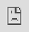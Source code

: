 📝 `NOTE` Use this template to initialize the contents of a README.md file for your application. As you work on your assignment over the course of the week, update the required or stretch features lists to indicate which features you have completed by changing `[ ]` to `[x]`. (🚫 Remove this paragraph before submitting your assignment.)

## Week 1 Assignment: Flixster

Submitted by: Cynthia Delira

Estimated time spent: **#** hours spent in total

Deployed Application (optional): [Flixster Deployed Site](ADD_LINK_HERE)

### Application Features

#### CORE FEATURES

- [ ] User can view a list of current movies from The Movie Database API as a grid view
  - The grid element should have an id of `movies-grid`
  - Each movie wrapper element should have a class of `movie-card`
- [X] For each movie displayed, user can see the following details:
  - Title - the element should have a class of `movie-title`
  - Image - the `img` element should have a class of `movie-poster`
  - Votes - the element should have a class of `movie-votes`
- [X] User can load more current movies by clicking a button at the bottom of the list
  - The button should have an id of `load-more-movies-btn`.
  - When clicked, the page should not refresh.
  - New movies should simply be added to the bottom
- [X] Allow users to search for movies and display them in a grid view
  - There should be a search input element with an id of `search-input`
  - Users should be able to type into the input
  - When a user hits 'Enter', it should send a search request to the movies API
  - The results from the search should be displayed on the page
  - There should be a close icon with an id of `close-search-btn` that exits the search, clears results, and shows the current movies displayed previously
- [X] Website accounts for basic HTML/CSS accessibility features
- [X] Website should be responsive

#### STRETCH FEATURES

- [ ] Deploy website using GitHub Pages. 
- [ ] Allow user to view more details about a movie within a popup.
- [ ] Improve the user experience through CSS & animation.
- [ ] Allow movie video trailers to be played using [embedded YouTube](https://support.google.com/youtube/answer/171780?hl=en)
- [ ] Implement anything else that you can get done to improve the app functionality!

### Walkthrough Video

<iframe 
src="https://www.loom.com/embed/https://drive.google.com/file/d/1y3SGbzwVh2zh-GX0mZvQxSYqZH_CmRZy/view?usp=sharing" frameborder="0" 
webkitallowfullscreen mozallowfullscreen allowfullscreen 
style="position: absolute; top: 0; left: 0; width: 100%; height: 100%;">
</iframe>

### Reflection

* Did the topics discussed in your labs prepare you to complete the assignment? Be specific, which features in your weekly assignment did you feel unprepared to complete?

There are couple of topics that helped a lot when completing the assignment was the fetch since I was able to get the api and then use this to get specific elements from the api. A second feature that helped me in this project was the addEventListener as using this I was able to this function to the specific buttons and call specific functions that are specified for each button. A feature that I felt unprepared was the map function since I had trouble at first on how I could utilize it for it go through each movie in the api. I could not figure out how to map through these elements so I used the forEach algorithm instead which was easier but I would like to do more research regarding the map algorithm and how to use it correctly.

* If you had more time, what would you have done differently? Would you have added additional features? Changed the way your project responded to a particular event, etc.
  
If I had more time, I would of have worked differently with the display of the movie image, movie title and movie rating. I realized that the way I printed it would count these three elements as their own separate box so when trying to customize the movie grid on css I had trouble organizing to have the title and ratig below the image and the next movie be displayed to the right.

* Reflect on your project demo, what went well? Were there things that maybe didn't go as planned? Did you notice something that your peer did that you would like to try next time?

Reflecting on my project demo, honestly the time spent on displaying my images took longer than I had anticipated. The reason I had trouble displaying these images was because I realized I was using the wrong url and was using the api url which was not the actual image but instead learned that I had to use the image url and simply get the poster path from the api to get to the image. One thing that I would of have liked to add to my project was a small popup that would show up when the image is click and contain further information regarding the movie.

### Open-source libraries used

- Add any links to open-source libraries used in your project.
GeeksforGeeks.com
W3Schools.com


### Shout out

Give a shout out to somebody from your cohort that especially helped you during your project. This can be a fellow peer, instructor, TA, mentor, etc.

I would like to give a shout out to Enrique and Paul since they helped me with the display of images and helped me with what url to use in order to retrieve these images.

